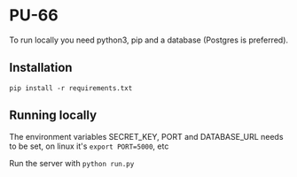 # PU-66

To run locally you need python3, pip and a database (Postgres is preferred).

## Installation
`pip install -r requirements.txt`

## Running locally
The environment variables SECRET_KEY, PORT and DATABASE_URL needs to be set, on linux it's `export PORT=5000`, etc

Run the server with `python run.py`